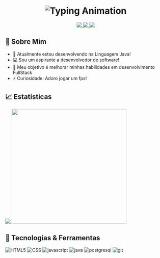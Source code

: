 
<h1 align="center">
  <img src="https://readme-typing-svg.herokuapp.com?font=Merriweather&pause=1000&color=F7F7F7&center=true&vCenter=true&width=500&lines=Ol%C3%A1!+meu+nome+%C3%A9+Diogo+Carvalho" alt="Typing Animation" 👋/>
</h1>

<p align="center">
  <a href="https://www.linkedin.com/in/diogocarvalhooo/">
    <img src="https://img.shields.io/badge/linkedin-%230077B5.svg?style=for-the-badge&logo=linkedin&logoColor=white" />
  </a>
  <a href="https://www.instagram.com/digo_carvalhoo/">
    <img src="https://img.shields.io/badge/Instagram-%23E4405F.svg?style=for-the-badge&logo=Instagram&logoColor=white"/>
  </a>
  <a href="mailto:diogocarva25@gmail.com">
    <img src="https://img.shields.io/badge/Gmail-D14836?style=for-the-badge&logo=gmail&logoColor=white" />
  </a>
</p>

## 🚀 Sobre Mim
- 🌱 Atualmente estou desenvolvendo na Linguagem Java!
- 💻 Sou um aspirante a desenvolvedor de software!
- 🎯 Meu objetivo é melhorar minhas habilidades em desenvolvimento FullStack 
- ⚡ Curiosidade: Adoro jogar um fps!

## 📈 Estatísticas

<p>
<img src="https://github-readme-stats.vercel.app/api?username=digocarvalhoo&show_icons=true&count_private=true&hide=prs&theme=codeSTACKr&cache_seconds=60" />
<img src="https://github-readme-stats.vercel.app/api/top-langs/?username=digocarvalhoo&layout=compact&cache_seconds=60" width="360" />
</p>

## 🔧 Tecnologias & Ferramentas

<div>
<img src="https://img.shields.io/badge/html5-%23E34F26.svg?style=for-the-badge&logo=html5&logoColor=white" alt="HTML5">
<img src="https://img.shields.io/badge/css3-%231572B6.svg?style=for-the-badge&logo=css3&logoColor=white" alt="CSS">
<img src="https://img.shields.io/badge/JavaScript-F7DF1E?style=for-the-badge&logo=javascript&logoColor=black" alt="javascript">
<img src="https://img.shields.io/badge/Java-000?style=for-the-badge&logo=java" alt="java">
<img src="https://img.shields.io/badge/postgres-%23316192.svg?style=for-the-badge&logo=postgresql&logoColor=white" alt="postgresql">
<img src="https://img.shields.io/badge/GIT-E44C30?style=for-the-badge&logo=git&logoColor=white" alt="git">
</div>



  

